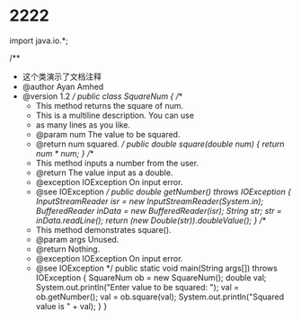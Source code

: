 # 2222
import java.io.*;
 
/**
* 这个类演示了文档注释
* @author Ayan Amhed
* @version 1.2
*/
public class SquareNum {
   /**
   * This method returns the square of num.
   * This is a multiline description. You can use
   * as many lines as you like.
   * @param num The value to be squared.
   * @return num squared.
   */
   public double square(double num) {
      return num * num;
   }
   /**
   * This method inputs a number from the user.
   * @return The value input as a double.
   * @exception IOException On input error.
   * @see IOException
   */
   public double getNumber() throws IOException {
      InputStreamReader isr = new InputStreamReader(System.in);
      BufferedReader inData = new BufferedReader(isr);
      String str;
      str = inData.readLine();
      return (new Double(str)).doubleValue();
   }
   /**
   * This method demonstrates square().
   * @param args Unused.
   * @return Nothing.
   * @exception IOException On input error.
   * @see IOException
   */
   public static void main(String args[]) throws IOException
   {
      SquareNum ob = new SquareNum();
      double val;
      System.out.println("Enter value to be squared: ");
      val = ob.getNumber();
      val = ob.square(val);
      System.out.println("Squared value is " + val);
   }
}
